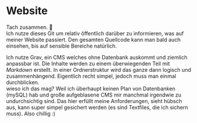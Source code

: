 # Website
Tach zusammen. :wave:  
Ich nutze dieses Git um relativ öffentlich darüber zu informieren, was auf meiner Website passiert.
Den gesamten Quellcode kann man bald auch einsehen, bis auf sensible Bereiche natürlich. 

Ich nutze Grav, ein CMS welches ohne Datenbank auskommt und ziemlich anpassbar ist.
Die Inhalte werden zu einem überwiegenden Teil mit *Markdown* erstellt. In einer Ordnerstruktur wird das ganze dann logisch und zusammenhängend. 
Eigentlich recht simpel, jedoch muss man einmal durchblicken.  
wieso ich das mag? Weil ich überhaupt keinen Plan von Datenbanken (mySQL) hab und große aufgeblasene CMS mir manchmal irgendwie zu undurchsichtig sind. 
Das hier erfüllt meine Anforderungen, sieht hübsch aus, kann super simpel gesichert werden (es sind Textfiles, die ich sichern muss). Also chillig :) 
